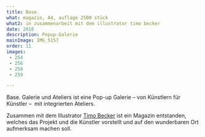 ```yaml
---
title: Base.
what: magazin, A4, auflage 2500 stück
what2: in zusammenarbeit mit dem illustrator timo becker
date: 2018
description: Popup-Galerie
mainImage: IMG_5157
order: 11
images:
 - 254
 - 256
 - 258
 - 259

---
```


Base. Galerie und Ateliers ist eine Pop-up Galerie – von Künstlern für Künstler –  mit integrierten Ateliers.

Zusammen mit dem Illustrator [Timo Becker](https://timobecker.com) ist ein Magazin entstanden, welches das Projekt und die Künstler vorstellt und auf den wunderbaren Ort aufmerksam machen soll.